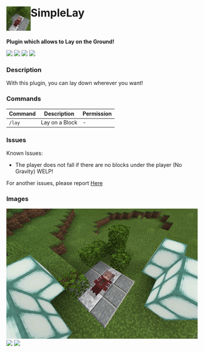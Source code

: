 <h1>SimpleLay<img src="https://github.com/brokiem/SimpleLay/blob/master/assets/logo.PNG" height="64" width="64" align="left"></img></h1><br>

**Plugin which allows to Lay on the Ground!** <br>

[![](https://poggit.pmmp.io/shield.state/SimpleLay)](https://poggit.pmmp.io/p/SimpleLay)
[![](https://poggit.pmmp.io/shield.dl.total/SimpleLay)](https://poggit.pmmp.io/p/SimpleLay)
[![](https://githubbadges.com/star.svg?user=brokiem&repo=SimpleLay&style=flat&color=fff&background=007ec6)](https://github.com/brokiem/SimpleLay/stargazers)
[![](https://githubbadges.com/fork.svg?user=brokiem&repo=SimpleLay&style=flat&color=fff&background=007ec6)](https://github.com/brokiem/SimpleLay/fork)

### Description
With this plugin, you can lay down wherever you want!

### Commands
| Command | Description | Permission |
| --- | --- | --- |
| ```/lay``` | Lay on a Block | - |

### Issues
Known Issues: 
- The player does not fall if there are no blocks under the player (No Gravity) WELP!

For another issues, please report [Here](https://github.com/brokiem/SimpleLay/issues/new)

### Images
<img src="https://github.com/brokiem/SimpleLay/blob/master/assets/laying4.PNG">
<img src="https://github.com/brokiem/SimpleLay/blob/master/assets/laying2.PNG">
<img src="https://github.com/brokiem/SimpleLay/blob/master/assets/laying3.PNG">
